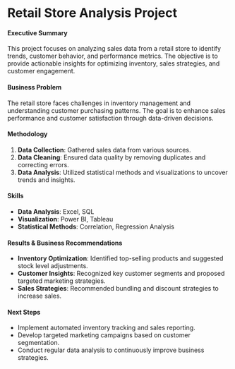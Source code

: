 # Retail Store Analysis Project

#### Executive Summary
This project focuses on analyzing sales data from a retail store to identify trends, customer behavior, and performance metrics. The objective is to provide actionable insights for optimizing inventory, sales strategies, and customer engagement.

#### Business Problem
The retail store faces challenges in inventory management and understanding customer purchasing patterns. The goal is to enhance sales performance and customer satisfaction through data-driven decisions.

#### Methodology
1. **Data Collection**: Gathered sales data from various sources.
2. **Data Cleaning**: Ensured data quality by removing duplicates and correcting errors.
3. **Data Analysis**: Utilized statistical methods and visualizations to uncover trends and insights.

#### Skills
- **Data Analysis**: Excel, SQL
- **Visualization**: Power BI, Tableau
- **Statistical Methods**: Correlation, Regression Analysis

#### Results & Business Recommendations
- **Inventory Optimization**: Identified top-selling products and suggested stock level adjustments.
- **Customer Insights**: Recognized key customer segments and proposed targeted marketing strategies.
- **Sales Strategies**: Recommended bundling and discount strategies to increase sales.

#### Next Steps
- Implement automated inventory tracking and sales reporting.
- Develop targeted marketing campaigns based on customer segmentation.
- Conduct regular data analysis to continuously improve business strategies.
